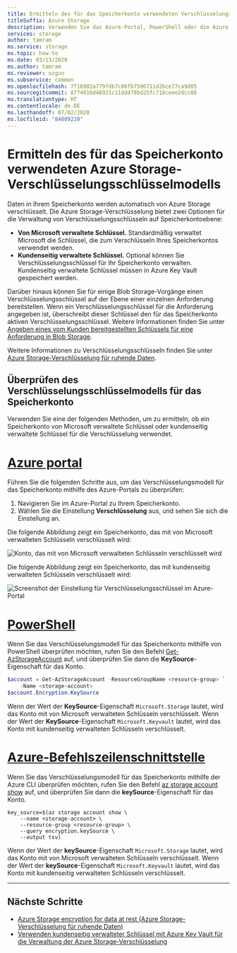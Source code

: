 ```yaml
---
title: Ermitteln des für das Speicherkonto verwendeten Verschlüsselungsschlüsselmodells
titleSuffix: Azure Storage
description: Verwenden Sie das Azure-Portal, PowerShell oder die Azure CLI, um zu überprüfen, wie Verschlüsselungsschlüssel für das Speicherkonto verwaltet werden. Schlüssel können von Microsoft (Standard) oder vom Kunden verwaltet werden. Kundenseitig verwaltete Schlüssel müssen in Azure Key Vault gespeichert werden.
services: storage
author: tamram
ms.service: storage
ms.topic: how-to
ms.date: 03/13/2020
ms.author: tamram
ms.reviewer: ozgun
ms.subservice: common
ms.openlocfilehash: 7f16902a779fdb7c86fb7506711d2bce77ca9d05
ms.sourcegitcommit: 877491bd46921c11dd478bd25fc718ceee2dcc08
ms.translationtype: HT
ms.contentlocale: de-DE
ms.lasthandoff: 07/02/2020
ms.locfileid: "84809220"
---
```

# <a name="determine-which-azure-storage-encryption-key-model-is-in-use-for-the-storage-account"></a>Ermitteln des für das Speicherkonto verwendeten Azure Storage-Verschlüsselungsschlüsselmodells

Daten in Ihrem Speicherkonto werden automatisch von Azure Storage verschlüsselt. Die Azure Storage-Verschlüsselung bietet zwei Optionen für die Verwaltung von Verschlüsselungsschlüsseln auf Speicherkontoebene:

- **Von Microsoft verwaltete Schlüssel.** Standardmäßig verwaltet Microsoft die Schlüssel, die zum Verschlüsseln Ihres Speicherkontos verwendet werden.
- **Kundenseitig verwaltete Schlüssel.** Optional können Sie Verschlüsselungsschlüssel für Ihr Speicherkonto verwalten. Kundenseitig verwaltete Schlüssel müssen in Azure Key Vault gespeichert werden.

Darüber hinaus können Sie für einige Blob Storage-Vorgänge einen Verschlüsselungsschlüssel auf der Ebene einer einzelnen Anforderung bereitstellen. Wenn ein Verschlüsselungsschlüssel für die Anforderung angegeben ist, überschreibt dieser Schlüssel den für das Speicherkonto aktiven Verschlüsselungsschlüssel. Weitere Informationen finden Sie unter [Angeben eines vom Kunden bereitgestellten Schlüssels für eine Anforderung in Blob Storage](../blobs/storage-blob-customer-provided-key.md).

Weitere Informationen zu Verschlüsselungsschlüsseln finden Sie unter [Azure Storage-Verschlüsselung für ruhende Daten](storage-service-encryption.md).

## <a name="check-the-encryption-key-model-for-the-storage-account"></a>Überprüfen des Verschlüsselungsschlüsselmodells für das Speicherkonto

Verwenden Sie eine der folgenden Methoden, um zu ermitteln, ob ein Speicherkonto von Microsoft verwaltete Schlüssel oder kundenseitig verwaltete Schlüssel für die Verschlüsselung verwendet.

# <a name="azure-portal"></a>[Azure portal](#tab/portal)

Führen Sie die folgenden Schritte aus, um das Verschlüsselungsmodell für das Speicherkonto mithilfe des Azure-Portals zu überprüfen:

1. Navigieren Sie im Azure-Portal zu Ihrem Speicherkonto.
1. Wählen Sie die Einstellung **Verschlüsselung** aus, und sehen Sie sich die Einstellung an.

Die folgende Abbildung zeigt ein Speicherkonto, das mit von Microsoft verwalteten Schlüsseln verschlüsselt wird:

![Konto, das mit von Microsoft verwalteten Schlüsseln verschlüsselt wird](media/storage-encryption-key-model-get/microsoft-managed-encryption-key-setting-portal.png)

Die folgende Abbildung zeigt ein Speicherkonto, das mit kundenseitig verwalteten Schlüsseln verschlüsselt wird:

![Screenshot der Einstellung für Verschlüsselungsschlüssel im Azure-Portal](media/storage-encryption-key-model-get/customer-managed-encryption-key-setting-portal.png)

# <a name="powershell"></a>[PowerShell](#tab/powershell)

Wenn Sie das Verschlüsselungsmodell für das Speicherkonto mithilfe von PowerShell überprüfen möchten, rufen Sie den Befehl [Get-AzStorageAccount](/powershell/module/az.storage/get-azstorageaccount) auf, und überprüfen Sie dann die **KeySource**-Eigenschaft für das Konto.

```powershell
$account = Get-AzStorageAccount -ResourceGroupName <resource-group> `
    -Name <storage-account>
$account.Encryption.KeySource
```

Wenn der Wert der **KeySource**-Eigenschaft `Microsoft.Storage` lautet, wird das Konto mit von Microsoft verwalteten Schlüsseln verschlüsselt. Wenn der Wert der **KeySource**-Eigenschaft `Microsoft.Keyvault` lautet, wird das Konto mit kundenseitig verwalteten Schlüsseln verschlüsselt.

# <a name="azure-cli"></a>[Azure-Befehlszeilenschnittstelle](#tab/cli)

Wenn Sie das Verschlüsselungsmodell für das Speicherkonto mithilfe der Azure CLI überprüfen möchten, rufen Sie den Befehl [az storage account show](/cli/azure/storage/account#az-storage-account-show) auf, und überprüfen Sie dann die **keySource**-Eigenschaft für das Konto.

```azurecli-interactive
key_source=$(az storage account show \
    --name <storage-account> \
    --resource-group <resource-group> \
    --query encryption.keySource \
    --output tsv)
```

Wenn der Wert der **keySource**-Eigenschaft `Microsoft.Storage` lautet, wird das Konto mit von Microsoft verwalteten Schlüsseln verschlüsselt. Wenn der Wert der **keySource**-Eigenschaft `Microsoft.Keyvault` lautet, wird das Konto mit kundenseitig verwalteten Schlüsseln verschlüsselt.

---

## <a name="next-steps"></a>Nächste Schritte

- [Azure Storage encryption for data at rest (Azure Storage-Verschlüsselung für ruhende Daten)](storage-service-encryption.md)
- [Verwenden kundenseitig verwalteter Schlüssel mit Azure Key Vault für die Verwaltung der Azure Storage-Verschlüsselung](encryption-customer-managed-keys.md)